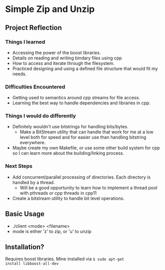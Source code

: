 # Simple Zip and Unzip

## Project Reflection
### Things I learned
- Accessing the power of the boost libraries.
- Details on reading and writing bindary files using cpp
- How to access and iterate through the filesystem.
- Practiced designing and using a defined file structure that would fit my needs.

### Difficulties Encountered
- Getting used to semantics around cpp streams for file access.
- Learning the best way to handle dependencies and libraries in cpp.

### Things I would do differently
- Definitely wouldn't use bitstrings for handling bits/bytes.
  - Make a BitStream utility that can handle that work for me at a low level both for speed and for easier use than handling bitstring everywhere.
- Maybe create my own Makefile, or use some other build system for cpp so I can learn more about the building/linking process.

### Next Steps
- Add concurrent/parallel processing of directories.  Each directory is handled by a thread.
  - Will be a good opportunity to learn how to implement a thread pool with pthreads or cpp threads in cpp11
- Create a bitstream utility to handle bit level operations.

## Basic Usage
- ./client &lt;mode&gt; &lt;filename&gt;
- mode is either 'z' to zip, or 'u' to unzip

## Installation?
Requires boost libraries. 
Mine installed via <code>$ sudo apt-get install libboost-all-dev</code>

